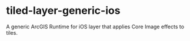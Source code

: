 tiled-layer-generic-ios
=======================

A generic ArcGIS Runtime for iOS layer that applies Core Image effects to tiles.
